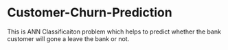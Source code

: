 # Customer-Churn-Prediction
This is ANN Classificaiton problem which helps to predict whether the bank customer will gone a leave the bank or not.
